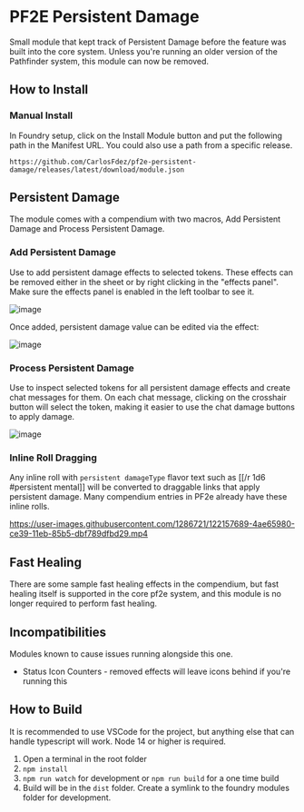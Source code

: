 # PF2E Persistent Damage

Small module that kept track of Persistent Damage before the feature was built into the core system. Unless you're running an older version of the Pathfinder system, this module can now be removed.

## How to Install

### Manual Install
In Foundry setup, click on the Install Module button and put the following path in the Manifest URL. You could also use a path from a specific release.

`https://github.com/CarlosFdez/pf2e-persistent-damage/releases/latest/download/module.json`

## Persistent Damage
The module comes with a compendium with two macros, Add Persistent Damage and Process Persistent Damage.

### Add Persistent Damage
Use to add persistent damage effects to selected tokens. These effects can be removed either in the sheet or by right clicking in the "effects panel". Make sure the effects panel is enabled in the left toolbar to see it.

![image](https://user-images.githubusercontent.com/1286721/116132472-9a12d800-a69b-11eb-8605-57f4e67763c5.png)

Once added, persistent damage value can be edited via the effect:

![image](https://user-images.githubusercontent.com/1286721/111926202-400e6980-8a82-11eb-903d-6ee8fac8f921.png)

### Process Persistent Damage
Use to inspect selected tokens for all persistent damage effects and create chat messages for them. On each chat message, clicking on the crosshair button will select the token, making it easier to use the chat damage buttons to apply damage.

![image](https://user-images.githubusercontent.com/1286721/111949776-b24d7100-8ab7-11eb-86d1-3270c4f138dc.png)

### Inline Roll Dragging
Any inline roll with `persistent damageType` flavor text such as [[/r 1d6 #persistent mental]] will be converted to draggable links that apply persistent damage. Many compendium entries in PF2e already have these inline rolls.

https://user-images.githubusercontent.com/1286721/122157689-4ae65980-ce39-11eb-85b5-dbf789dfbd29.mp4

## Fast Healing
There are some sample fast healing effects in the compendium, but fast healing itself is supported in the core pf2e system, and this module is no longer required to perform fast healing.

## Incompatibilities
Modules known to cause issues running alongside this one.

* Status Icon Counters - removed effects will leave icons behind if you're running this

## How to Build
It is recommended to use VSCode for the project, but anything else that can handle typescript will work. Node 14 or higher is required.

1) Open a terminal in the root folder
2) `npm install`
3) `npm run watch` for development or `npm run build` for a one time build
4) Build will be in the `dist` folder. Create a symlink to the foundry modules folder for development.
